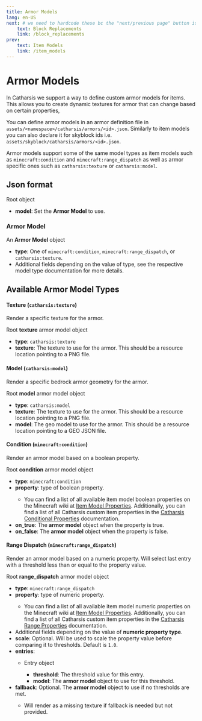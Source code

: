 ```yaml
---
title: Armor Models
lang: en-US
next: # we need to hardcode these bc the "next/previous page" button is broken on index pages
    text: Block Replacements
    link: /block_replacements
prev:
    text: Item Models
    link: /item_models
---
```


# Armor Models

In Catharsis we support a way to define custom armor models for items.
This allows you to create dynamic textures for armor that can change based on certain properties,

You can define armor models in an armor definition file in `assets/<namespace>/catharsis/armors/<id>.json`.
Similarly to item models you can also declare it for skyblock ids i.e. `assets/skyblock/catharsis/armors/<id>.json`.

Armor models support some of the same model types as item models such as `minecraft:condition` and `minecraft:range_dispatch`
as well as armor specific ones such as `catharsis:texture` or `catharsis:model`.

## Json format

<TreeView>
<span><TypeIcon type="object"/> Root object</span>

- <TypeIcon type="object"/> **model**: Set the **Armor Model** to use.

</TreeView>

### Armor Model

<TreeView>
<span><TypeIcon type="object"/> An <b>Armor Model</b> object</span>

- <TypeIcon type="string"/> **type**: One of `minecraft:condition`, `minecraft:range_dispatch`, or `catharsis:texture`.
- <TypeIcon/> Additional fields depending on the value of type, see the respective model type documentation for more details.

</TreeView>

## Available Armor Model Types

#### **Texture** (`catharsis:texture`)

Render a specific texture for the armor.

<TreeView>
<span><TypeIcon type="object"/> Root <b>texture</b> armor model object</span>

- <TypeIcon type="string"/> **type**: `catharsis:texture`
- <TypeIcon type="string"/> **texture**: The texture to use for the armor. This should be a resource location pointing to a PNG file.

</TreeView>

#### **Model** (`catharsis:model`)

Render a specific bedrock armor geometry for the armor.

<TreeView>
<span><TypeIcon type="object"/> Root <b>model</b> armor model object</span>

- <TypeIcon type="string"/> **type**: `catharsis:model`
- <TypeIcon type="string"/> **texture**: The texture to use for the armor. This should be a resource location pointing to a PNG file.
- <TypeIcon type="string"/> **model**: The geo model to use for the armor. This should be a resource location pointing to a GEO JSON file.

</TreeView>

#### **Condition** (`minecraft:condition`)

Render an armor model based on a boolean property.

<TreeView>
<span><TypeIcon type="object"/> Root <b>condition</b> armor model object</span>

- <TypeIcon type="string"/> **type**: `minecraft:condition`
- <TypeIcon type="string"/> **property**: type of boolean property.
  - <TypeIcon/> You can find a list of all available item model boolean properties on the Minecraft wiki at [Item Model Properties](https://minecraft.wiki/w/Items_model_definition#Boolean_property_types). 
  Additionally, you can find a list of all Catharsis custom item properties in the [Catharsis Conditional Properties](../item_models/conditional_properties) documentation.
- <TypeIcon type="object"/> **on_true**: The **armor model** object when the property is true.
- <TypeIcon type="object"/> **on_false**: The **armor model** object when the property is false.

</TreeView>

#### **Range Dispatch** (`minecraft:range_dispatch`)

Render an armor model based on a numeric property. 
Will select last entry with a threshold less than or equal to the property value.

<TreeView>
<span><TypeIcon type="object"/> Root <b>range_dispatch</b> armor model object</span>

- <TypeIcon type="string"/> **type**: `minecraft:range_dispatch`
- <TypeIcon type="string"/> **property**: type of numeric property.
  - <TypeIcon/> You can find a list of all available item model numeric properties on the Minecraft wiki at [Item Model Properties](https://minecraft.wiki/w/Items_model_definition#Numeric_property_types). 
  Additionally, you can find a list of all Catharsis custom item properties in the [Catharsis Range Properties](../item_models/range_properties) documentation.
- <TypeIcon/> Additional fields depending on the value of **numeric property type**.
- <TypeIcon type="float"/> **scale**: Optional. Will be used to scale the property value before comparing it to thresholds. Default is `1.0`.
- <TypeIcon type="array"/> **entries**:
  - <TypeIcon type="object"/> Entry object
    - <TypeIcon type="float"/> **threshold**: The threshold value for this entry.
    - <TypeIcon type="object"/> **model**: The **armor model** object to use for this threshold.
- <TypeIcon type="object"/> **fallback**: Optional. The **armor model** object to use if no thresholds are met.
  - Will render as a missing texture if fallback is needed but not provided.

</TreeView>
